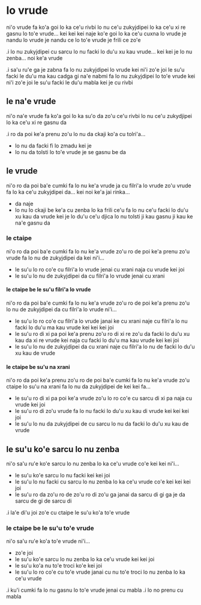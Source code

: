 # lo vrude
ni'o vrude fa ko'a goi lo ka ce'u rivbi lo nu ce'u zukyjdipei lo ka ce'u xi re gasnu lo to'e vrude... kei kei kei naje ko'e goi lo ka ce'u cuxna lo vrude je nandu lo vrude je nandu ce lo to'e vrude je frili ce zo'e

.i lo nu zukyjdipei cu sarcu lo nu facki lo du'u xu kau vrude... kei kei je lo nu zenba... noi ke'a vrude

.i sa'u ru'e ga je zabna fa lo nu zukyjdipei lo vrude kei ni'i zo'e joi le su'u facki le du'u ma kau cadga gi na'e nabmi fa lo nu zukyjdipei lo to'e vrude kei ni'i zo'e joi le su'u facki le du'u mabla kei je cu rivbi

## le na'e vrude
ni'o na'e vrude fa ko'a goi lo ka su'o da zo'u ce'u rivbi lo nu ce'u zukydjipei lo ka ce'u xi re gasnu da

.i ro da poi ke'a prenu zo'u lo nu da ckaji ko'a cu tolri'a...

* lo nu da facki fi lo zmadu kei je
* lo nu da tolsti lo to'e vrude je se gasnu be da

## le vrude
ni'o ro da poi ba'e cumki fa lo nu ke'a vrude ja cu filri'a lo vrude zo'u vrude fa lo ka ce'u zukyjdipei da... kei noi ke'a jai rinka...

* da naje
* lo nu lo ckaji be ke'a cu zenba lo ka frili ce'u fa lo nu ce'u facki lo du'u xu kau da vrude kei je lo du'u ce'u djica lo nu tolsti ji kau gasnu ji kau ke na'e gasnu da

### le ctaipe
ni'o ro da poi ba'e cumki fa lo nu ke'a vrude zo'u ro de poi ke'a prenu zo'u vrude fa lo nu de zukyjdipei da kei ni'i...

* le su'u lo ro co'e cu filri'a lo vrude jenai cu xrani naja cu vrude kei joi
* le su'u lo nu de zukyjdipei da cu filri'a lo vrude jenai cu xrani

#### le ctaipe be le su'u filri'a lo vrude
ni'o ro da poi ba'e cumki fa lo nu ke'a vrude zo'u ro de poi ke'a prenu zo'u lo nu de zukyjdipei da cu filri'a lo vrude ni'i...

* le su'u lo ro co'e cu filri'a lo vrude janai ke cu xrani naje cu filri'a lo nu facki lo du'u ma kau vrude kei kei kei joi
* le su'u ro di xi pa poi ke'a prenu zo'u ro di xi re zo'u da facki lo du'u xu kau da xi re vrude kei naja cu facki lo du'u ma kau vrude kei kei joi
* le su'u lo nu de zukyjdipei da cu xrani naje cu filri'a lo nu de facki lo du'u xu kau de vrude

#### le ctaipe be su'u na xrani
ni'o ro da poi ke'a prenu zo'u ro de poi ba'e cumki fa lo nu ke'a vrude zo'u ctaipe lo su'u na xrani fa lo nu da zukyjdipei de kei kei fa...

* le su'u ro di xi pa poi ke'a vrude zo'u lo ro co'e cu sarcu di xi pa naja cu vrude kei joi
* le su'u ro di zo'u vrude fa lo nu facki lo du'u xu kau di vrude kei kei kei joi
* le su'u lo nu da zukyjdipei de cu sarcu lo nu da facki lo du'u xu kau de vrude

## le su'u ko'e sarcu lo nu zenba
ni'o sa'u ru'e ko'e sarcu lo nu zenba lo ka ce'u vrude co'e kei kei ni'i...

* le su'u ko'e sarcu lo nu facki kei kei joi
* le su'u lo nu facki cu sarcu lo nu zenba lo ka ce'u vrude co'e kei kei kei joi
* le su'u ro da zo'u ro de zo'u ro di zo'u ga janai da sarcu di gi ga je da sarcu de gi de sarcu di

.i la'e di'u joi zo'e cu ctaipe le su'u ko'a to'e vrude

### le ctaipe be le su'u to'e vrude
ni'o sa'u ru'e ko'a to'e vrude ni'i...

* zo'e joi
* le su'u ko'e sarcu lo nu zenba lo ka ce'u vrude kei kei joi
* le su'u ko'a nu to'e troci ko'e kei joi
* le su'u lo ro co'e cu to'e vrude janai cu nu to'e troci lo nu zenba lo ka ce'u vrude

.i ku'i cumki fa lo nu gasnu lo to'e vrude jenai cu mabla  .i lo no prenu cu mabla
